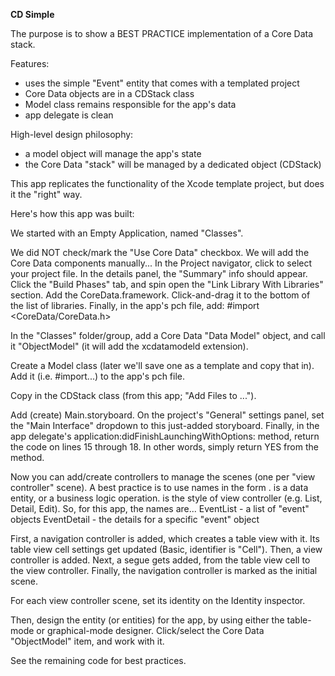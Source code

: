 **CD Simple**

The purpose is to show a BEST PRACTICE implementation of a Core Data stack.

Features:
- uses the simple "Event" entity that comes with a templated project
- Core Data objects are in a CDStack class
- Model class remains responsible for the app's data
- app delegate is clean

High-level design philosophy:
- a model object will manage the app's state
- the Core Data "stack" will be managed by a dedicated object (CDStack)

This app replicates the functionality of the Xcode template project, but does it the "right" way. 

Here's how this app was built:

We started with an Empty Application, named "Classes".

We did NOT check/mark the "Use Core Data" checkbox. 
We will add the Core Data components manually...
In the Project navigator, click to select your project file. In the details panel, the "Summary" info should appear.
Click the "Build Phases" tab, and spin open the "Link Library With Libraries" section. 
Add the CoreData.framework. Click-and-drag it to the bottom of the list of libraries. 
Finally, in the app's pch file, add: #import <CoreData/CoreData.h>

In the "Classes" folder/group, add a Core Data "Data Model" object, and call it "ObjectModel" (it will add the xcdatamodeld extension).

Create a Model class (later we'll save one as a template and copy that in).
Add it (i.e. #import...) to the app's pch file.

Copy in the CDStack class (from this app; "Add Files to <projectname>...").

Add (create) Main.storyboard. On the project's "General" settings panel, set the "Main Interface" dropdown to this just-added storyboard. Finally, in the app delegate's application:didFinishLaunchingWithOptions: method, return the code on lines 15 through 18. In other words, simply return YES from the method.

Now you can add/create controllers to manage the scenes (one per "view controller" scene).
A best practice is to use names in the form <Entity><VCtype>.
<Entity> is a data entity, or a business logic operation. 
<VCstyle> is the style of view controller (e.g. List, Detail, Edit). 
So, for this app, the names are...
EventList - a list of "event" objects 
EventDetail - the details for a specific "event" object

First, a navigation controller is added, which creates a table view with it.
Its table view cell settings get updated (Basic, identifier is "Cell"). 
Then, a view controller is added. Next, a segue gets added, from the table view cell to the view controller. 
Finally, the navigation controller is marked as the initial scene. 

For each view controller scene, set its identity on the Identity inspector.

Then, design the entity (or entities) for the app, by using either the table-mode or graphical-mode designer. 
Click/select the Core Data "ObjectModel" item, and work with it. 

See the remaining code for best practices.
